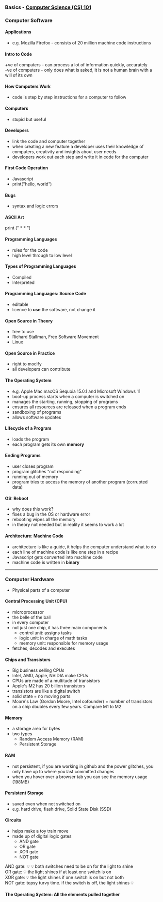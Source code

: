 ### Basics - [Computer Science (CS) 101](https://web.stanford.edu/class/cs101/)

### Computer Software

#### Applications
* e.g. Mozilla Firefox - consists of 20 million machine code instructions

#### Intro to Code
+ve of computers - can process a lot of information quickly, accurately <br>
-ve of computers - only does what is asked, it is not a human brain with a will of its own

#### How Computers Work
* code is step by step instructions for a computer to follow

#### Computers
* stupid but useful
  
#### Developers
* link the code and computer together
* when creating a new feature a developer uses their knowledge of computers, creativity and insights about user needs
* developers work out each step and write it in code for the computer
  
#### First Code Operation
* Javascript
* print("hello, world")

#### Bugs
* syntax and logic errors

#### ASCII Art
print (" *   * ")

#### Programming Languages
* rules for the code
* high level through to low level

#### Types of Programming Languages
* Compiled
* Interpreted

#### Programming Languages: Source Code
* editable
* licence to **use** the software, not change it

#### Open Source in Theory
* free to use
* Richard Stallman, Free Software Movement
* Linux

#### Open Source in Practice
* right to modify
* all developers can contribute

#### The Operating System
* e.g. Apple Mac macOS Sequoia 15.0.1 and Microsoft Windows 11
* boot-up process starts when a computer is switched on
* manages the starting, running, stopping of programs
* ensures all resources are released when a program ends
* sandboxing of programs
* allows software updates

#### Lifecycle of a Program
* loads the program
* each program gets its own **memory**

#### Ending Programs
* user closes program
* program glitches "not responding"
* running out of memory
* program tries to access the memory of another program (corrupted data)

#### OS: Reboot
* why does this work?
*   fixes a bug in the OS or hardware error
*   rebooting wipes all the memory
*   in theory not needed but in reality it seems to work a lot

#### Architecture: Machine Code
* architecture is like a guide, it helps the computer understand what to do
* each line of machine code is like one step in a recipe
* Javascript gets converted into machine code
* machine code is written in **binary**
  
_______________

### Computer Hardware
* Physical parts of a computer

#### Central Processing Unit (CPU) 
* microprocessor
* the belle of the ball
* in every computer
* not just one chip, it has three main components
  - control unit: assigns tasks
  - logic unit: in charge of math tasks
  - memory unit: responsible for memory usage
* fetches, decodes and executes

#### Chips and Transistors
* Big business selling CPUs
* Intel, AMD, Apple, NVIDIA make CPUs
* CPUs are made of a multitude of transistors
* Apple's M2 has 20 billion transistors
* transistors are like a digital switch
* solid state = no moving parts
* Moore's Law (Gordon Moore, Intel cofounder) = number of transistors on a chip doubles every few years. Compare M1 to M2

#### Memory
* a storage area for bytes
* two types
  - Random Access Memory (RAM)
  - Persistent Storage
 
#### RAM
* not persistent, if you are working in github and the power glitches, you only have up to where you last committed changes
* when you hover over a browser tab you can see the memory usage (198MB)

#### Persistent Storage
* saved even when not switched on
* e.g.  hard drive, flash drive, Solid State Disk (SSD)

#### Circuits
* helps make a toy train move
* made up of digital logic gates
    - AND gate
    - OR gate
    - XOR gate
    - NOT gate
      
AND gate: 💡 💡 both switches need to be on for the light to shine <br>
OR gate: 💡 the light shines if at least one switch is on <br>
XOR gate: 💡 the light shines if one switch is on but not both <br> 
NOT gate: topsy turvy time. if the switch is off, the light shines 💡<br>

#### The Operating System: All the elements pulled together












































